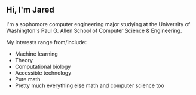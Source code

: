 ## Hi, I'm Jared

I'm a sophomore computer engineering major studying at the University of Washington's Paul G. Allen School of Computer Science & Engineering.

My interests range from/include:
- Machine learning
- Theory
- Computational biology
- Accessible technology
- Pure math
- Pretty much everything else math and computer science too
